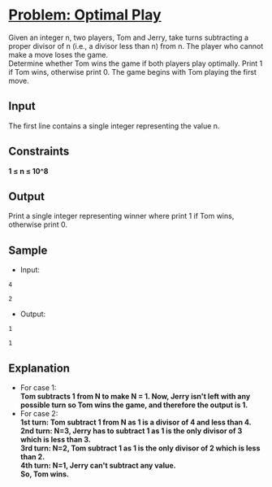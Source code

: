# [Problem: Optimal Play](https://my.newtonschool.co/playground/code/uy5cs8goc5vd)

Given an integer n, two players, Tom and Jerry, take turns subtracting a proper divisor of n (i.e., a divisor less than n) from n. The player who cannot make a move loses the game. <br>
Determine whether Tom wins the game if both players play optimally. Print 1 if Tom wins, otherwise print 0. The game begins with Tom playing the first move.

## Input

The first line contains a single integer representing the value n.

## Constraints

**1 ≤ n ≤ 10^8**

## Output

Print a single integer representing winner where print 1 if Tom wins, otherwise print 0.

## Sample

- Input:
```
4

2
```

- Output:
```
1

1
```

## Explanation

- For case 1: <br> **Tom subtracts 1 from N to make N = 1. Now, Jerry isn't left with any possible turn so Tom wins the game, and therefore the output is 1.** <br>
- For case 2: <br> **1st turn: Tom subtract 1 from N as 1 is a divisor of 4 and less than 4. <br>
2nd turn: N=3, Jerry has to subtract 1 as 1 is the only divisor of 3 which is less than 3. <br>
3rd turn: N=2, Tom subtract 1 as 1 is the only divisor of 2 which is less than 2.<br>
4th turn: N=1, Jerry can't subtract any value.<br>
So, Tom wins.** 
